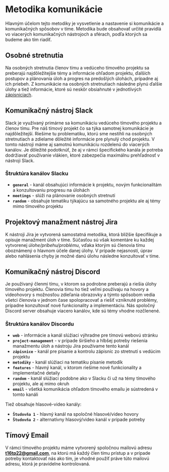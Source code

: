 # Metodika komunikácie

Hlavným účelom tejto metodiky je vysvetlenie a nastavenie si komunikácie a komunikačných spôsobov v tíme. Metodika bude obsahovať určité pravidlá vo viacerých komunikačných nástrojoch a sférach, podľa ktorých sa budeme ako tím riadiť.

## Osobné stretnutia

Na osobných stretnutia členov tímu a vedúceho tímového projektu sa preberajú najdôležitejšie témy a informácie ohľadom projektu, ďalších postupov a plánovania úloh a progres na predošlých úlohách, prípadne aj ich priebeh. Z komunikácie na osobných stretnutiach následne plynú ďalšie úlohy a tiež informácie, ktoré sú neskôr obsiahnuté v jednotlivých [zápisniciach](https://darling-syrniki-62d1b5.netlify.app/docs/category/z%C3%A1pisnice).

## Komunikačný nástroj Slack

Slack je využívaný primárne sa komunikáciu vedúceho tímového projektu a členov tímu. Pre náš tímový projekt čo sa týka samotnej komunikácie je najdôležitejší. Riešime tu problematiku, ktorú sme nestihli na osobných stretnutiach a zdielame dôležité informácie pre plynulý chod projektu. V tomto nástroji máme aj samotnú komunikáciu rozdelenú do viacerých kanálov. Je dôležité podotknúť, že aj v rámci špecifického kanála je potreba dodržiavať používanie vlákien, ktoré zabezpečia maximálnu prehľadnosť v nástroji Slack. 

### Štruktúra kanálov Slacku

- **`general`** - kanál obsahujúci informácie k projektu, novým funkcionalitám a konzultovaniu progresu na úlohách
- **`meetings`** - slúži na plánovanie osobných stretnutí
- **`random`** - obsahuje tematiku týkajúcu sa samotného projektu ale aj témy mimo tímového projektu

## Projektový manažment nástroj Jira

K nástroji Jira je vytvorená samostatná metodika, ktorá bližšie špecifikuje a opisuje manažment úloh v tíme. Súčasťou sú však komentáre ku každej vytvorenej *úlohe/príbehu/problému*, vďaka ktorým sú členovia tímu oboznámený o hlavnom účele danej úlohy. V prípade nejasností, úprav alebo nahlásenia chyby je možné danú úlohu následne konzultovať v tíme.

## Komunikačný nástroj Discord

Je používaný členmi tímu, v ktorom sa podrobne preberajú a riešia úlohy tímového projektu. Členovia tímu ho tiež veľmi používaju na hovory a videohovory s možnosťou zdieľania obrazovky a týmto spôsobom vedia všetci členovia v jednom čase spolopracovať a riešiť vzniknuté problémy, prípadne konzultovať nové funkcionality a implementáciu. Nás spoločný Discord server obsahuje viacero kanálov, kde sú témy vhodne rozčlenené.

### Štruktúra kanálov Discordu

- **`web`** - informácie a kanál slúžiaci výhradne pre tímovú webovú stránku
- **`project-management`** - v prípade širšieho a hlbšej potreby riešenia manažmentu úloh a nástroju Jira používame tento kanál
- **`zápisnice`** - kanál pre písanie a kontrolu zápisníc zo stretnutí s vedúcim projektu
- **`metodiky`** - kanál slúžiaci na tematiku písanie metodík
- **`features`** - hlavný kanál, v ktorom riešime nové funkcionality a implementačné detaily
- **`random`** - kanál slúžiaci podobne ako v Slacku či už na témy tímového projektu, ale aj mimo okruh
- **`email`** - všetká komunikácia ohľadom tímového emailu je sústredená v tomto kanáli

Tiež obsahuje hlasové-video kanály:
- **`Študovňa 1`** - hlavný kanál na spoločné hlasové/video hovory
- **`Študovňa 2`** - alternatívny hlasový/video kanál v prípade potreby


## Tímový Email

V rámci tímového projektu máme vytvorený spoločnou mailovú adresu **t16tp22@gmail.com**, na ktorú má každý člen tímu prístup a v prípade potreby kontaktovať nás ako tím, je vhodné použiť práve túto mailovú adresu, ktorá je pravidelne kontrolovaná.



